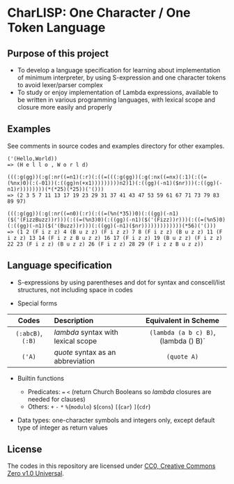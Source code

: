 # CharLISP: One Character / One Token Language

## Purpose of this project

* To develop a language specification for learning about implementation of minimum interpreter, by using S-expression and one character tokens to avoid lexer/parser complex
* To study or enjoy implementation of Lambda expressions, available to be written in various programming languages, with lexical scope and closure more easily and properly

## Examples

See comments in source codes and examples directory for other examples.

```
('(Hello,World))
=> (H e l l o , W o r l d)

(((:g(gg))(:g(:nr((=n1)(:r)(:((=(((:g(gg))(:g(:nx((=nx)(:1)(:((=(%nx)0)(:(-01))(:((gg)n(+x1)))))))))n2)1)(:((gg)(-n1)($nr)))(:((gg)(-n1)r))))))))(*(*25)(*25))('()))
=> (2 3 5 7 11 13 17 19 23 29 31 37 41 43 47 53 59 61 67 71 73 79 83 89 97)

(((:g(gg))(:g(:nr((=n0)(:r)(:((=(%n(*35))0)(:((gg)(-n1)($('(FizzBuzz))r)))(:((=(%n3)0)(:((gg)(-n1)($('(Fizz))r)))(:((=(%n5)0)(:((gg)(-n1)($('(Buzz))r)))(:((gg)(-n1)($nr)))))))))))))(*56)('()))
=> (1 2 (F i z z) 4 (B u z z) (F i z z) 7 8 (F i z z) (B u z z) 11 (F i z z) 13 14 (F i z z B u z z) 16 17 (F i z z) 19 (B u z z) (F i z z) 22 23 (F i z z) (B u z z) 26 (F i z z) 28 29 (F i z z B u z z))
```

## Language specification

* S-expressions by using parentheses and dot for syntax and conscell/list structures, not including space in codes

* Special forms

|Codes|Description|Equivalent in Scheme|
|:---:|:---|:---:|
|`(:abcB)`, `(:B)`|*lambda* syntax with lexical scope|`(lambda (a b c) B)`, (lambda () B)`|
|`('A)`|*quote* syntax as an abbreviation|`(quote A)`|

* Builtin functions
	* Predicates: `=` `<` (return Church Booleans so *lambda* closures are needed for clauses)
	* Others: `+` `-` `*` `%`(`modulo`) `$`(`cons`) `[`(`car`) `]`(`cdr`)

* Data types: one-character symbols and integers only, except default type of integer as return values

## License

The codes in this repository are licensed under [CC0, Creative Commons Zero v1.0 Universal](https://creativecommons.org/publicdomain/zero/1.0/).

